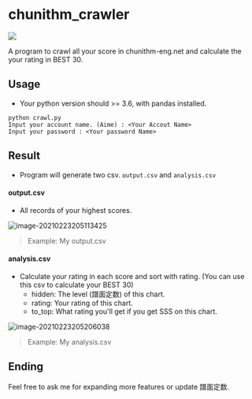 # chunithm_crawler

![](https://chunithm-net-eng.com/mobile/images/logo.png)

A program to crawl all your score in chunithm-eng.net and calculate the your rating in BEST 30.

## Usage

* Your python version should >= 3.6, with pandas installed.

```
python crawl.py
Input your account name. (Aime) : <Your Accout Name>
Input your password : <Your password Name>
```

## Result

* Program will generate two csv. `output.csv` and `analysis.csv`

#### output.csv

* All records of your highest scores.

![image-20210223205113425](https://i.imgur.com/8mAEgGh.png)

> Example: My output.csv

#### analysis.csv

* Calculate your rating in each score and sort with rating. (You can use this csv to calculate your BEST 30) 
  * hidden: The level (譜面定数) of this chart.
  * rating: Your rating of this chart.
  * to_top: What rating you'll get if you get SSS on this chart.

![image-20210223205206038](https://i.imgur.com/sJIlNQq.png)

> Example: My analysis.csv

## Ending

Feel free to ask me for expanding more features or update 譜面定数.